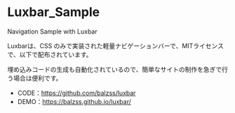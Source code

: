 # Luxbar_Sample
Navigation Sample with Luxbar

Luxbarは、CSS のみで実装された軽量ナビゲーションバーで、MITライセンスで、以下で配布されています。

埋め込みコードの生成も自動化されているので、簡単なサイトの制作を急ぎで行う場合は便利です。

* CODE：https://github.com/balzss/luxbar
* DEMO：https://balzss.github.io/luxbar/
